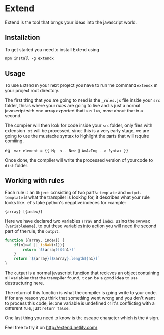 # Extend

Extend is the tool that brings your ideas into the javascript world. 

## Installation
To get started you need to install Extend using
```
npm install -g extendx
```

## Usage
To use Extend in your next project you have to run the command `extendx` in your project root directory.

The first thing that you are going to need is the `_rules.js` file inside your `src` folder,
this is where your *rules* are going to live and is just a normal javascript with one array exported that is `rules`, more about that in a second.

The compiler will then look for code inside your `src` folder, only files with extension `.xt` will be processed,
since this is a very early stage, we are going to use the mustache syntax to highlight the parts that will require comiling.

eg &nbsp; `var element = {{ My  <-- New @ AmAzIng --> Syntax }}`

Once done, the compiler will write the processed version of your code to `dist` folder.



## Working with rules

Each rule is an `Object` consisting of two parts: `template` and `output`.
`template` is what the transpiler is looking for, it describes what your rule looks like. let's take python's negative indeces for example:

`{array} [{index}]`


Here we have declared two variables `array` and `index`, using the synyax `{variableName}`. to put these variables into action you will need the second part of the rule, the `output`.

```javascript
function ({array, index}) {
    if(n1>=0 || isNaN(n1)){
        return `${array}[${n1}]`
    }
    return `${array}[${array}.length${n1}]`
}
```


The `output` is a normal javascript function that recieves an object containing all variables that the transpiler found, it can be a good idea to use destructuring here.

The return of this function is what the compiler is going write to your code. if for any reason you think that something went wrong and you don't want to process this code, ie: one variable is undefined or it's conflicting with a different rule, just `return false`.

One last thing you need to know is the escape character which is the `#` sign.

Feel free to try it on http://extend.netlify.com/
